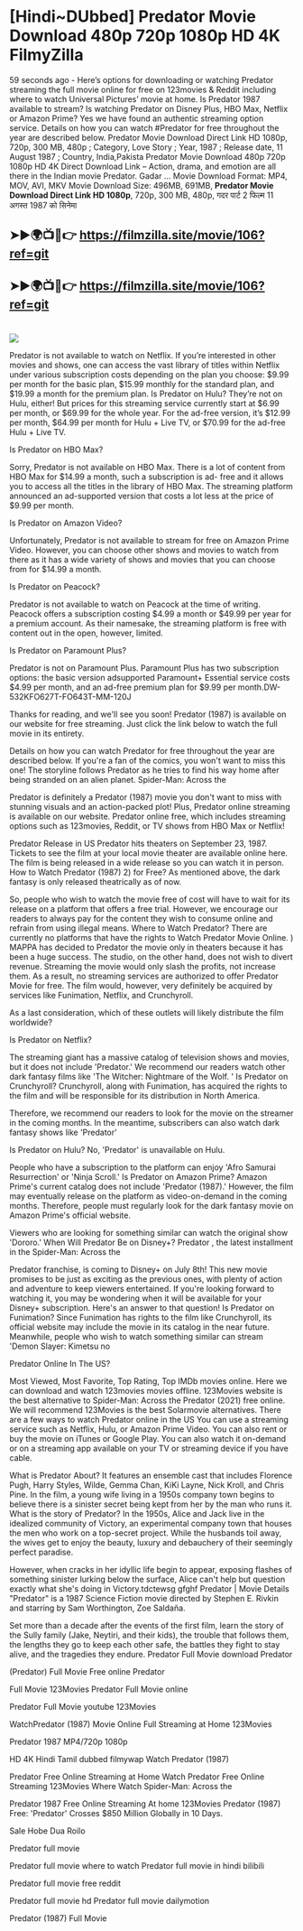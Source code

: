 # [Hindi~DUbbed] Predator Movie Download 480p 720p 1080p HD 4K FilmyZilla


59 seconds ago - Here’s options for downloading or watching Predator streaming the full movie online for free on 123movies & Reddit including where to watch Universal Pictures’ movie at home. Is Predator 1987 available to stream? Is watching Predator on Disney Plus, HBO Max, Netflix or Amazon Prime? Yes we have found an authentic streaming option service. Details on how you can watch #Predator for free throughout the year are described below. Predator Movie Download Direct Link HD 1080p, 720p, 300 MB, 480p ; Category, Love Story ; Year, 1987 ; Release date, 11 August 1987 ; Country, India,Pakista Predator Movie Download 480p 720p 1080p HD 4K Direct Download Link – Action, drama, and emotion are all there in the Indian movie Predator. Gadar ...
Movie Download Format: MP4, MOV, AVI, MKV
Movie Download Size: 496MB, 691MB, **Predator Movie Download Direct Link HD 1080p**, 720p, 300 MB, 480p, गदर पार्ट 2 फिल्म 11 अगस्त 1987 को सिनेमा

## ➤►🌍📺📱👉   https://filmzilla.site/movie/106?ref=git

## ➤►🌍📺📱👉   https://filmzilla.site/movie/106?ref=git

#

<img src="https://image.tmdb.org/t/p/w780//YL3GPOiDcNraIJOVDCZsoOBoDy.jpg" />

Predator is not available to watch on Netflix. If you’re interested in other movies and shows, one can access the vast library of titles within Netflix under various subscription costs depending on the plan you choose: $9.99 per month for the basic plan, $15.99 monthly for the standard plan, and $19.99 a month for the premium plan. Is Predator on Hulu? They’re not on Hulu, either! But prices for this streaming service currently start at $6.99 per month, or $69.99 for the whole year. For the ad-free version, it’s $12.99 per month, $64.99 per month for Hulu + Live TV, or $70.99 for the ad-free Hulu + Live TV.

Is Predator on HBO Max?

Sorry, Predator is not available on HBO Max. There is a lot of content from HBO Max for $14.99 a month, such a subscription is ad- free and it allows you to access all the titles in the library of HBO Max. The streaming platform announced an ad-supported version that costs a lot less at the price of $9.99 per month.

Is Predator on Amazon Video?

Unfortunately, Predator is not available to stream for free on Amazon Prime Video. However, you can choose other shows and movies to watch from there as it has a wide variety of shows and movies that you can choose from for $14.99 a month.

Is Predator on Peacock?

Predator is not available to watch on Peacock at the time of writing. Peacock offers a subscription costing $4.99 a month or $49.99 per year for a premium account. As their namesake, the streaming platform is free with content out in the open, however, limited.

Is Predator on Paramount Plus?

Predator is not on Paramount Plus. Paramount Plus has two subscription options: the basic version adsupported Paramount+ Essential service costs $4.99 per month, and an ad-free premium plan for $9.99 per month.DW-532KFO627T-FO643T-MM-120J

Thanks for reading, and we'll see you soon! Predator (1987) is available on our website for free streaming. Just click the link below to watch the full movie in its entirety.

Details on how you can watch Predator for free throughout the year are described below. If you're a fan of the comics, you won't want to miss this one! The storyline follows Predator as he tries to find his way home after being stranded on an alien planet. Spider-Man: Across the

Predator is definitely a Predator (1987) movie you don't want to miss with stunning visuals and an action-packed plot! Plus, Predator online streaming is available on our website. Predator online free, which includes streaming options such as 123movies, Reddit, or TV shows from HBO Max or Netflix!

Predator Release in US Predator hits theaters on September 23, 1987. Tickets to see the film at your local movie theater are available online here. The film is being released in a wide release so you can watch it in person. How to Watch Predator (1987) 2) for Free? As mentioned above, the dark fantasy is only released theatrically as of now.

So, people who wish to watch the movie free of cost will have to wait for its release on a platform that offers a free trial. However, we encourage our readers to always pay for the content they wish to consume online and refrain from using illegal means. Where to Watch Predator? There are currently no platforms that have the rights to Watch Predator Movie Online. ) MAPPA has decided to Predator the movie only in theaters because it has been a huge success. The studio, on the other hand, does not wish to divert revenue. Streaming the movie would only slash the profits, not increase them. As a result, no streaming services are authorized to offer Predator Movie for free. The film would, however, very definitely be acquired by services like Funimation, Netflix, and Crunchyroll.

As a last consideration, which of these outlets will likely distribute the film worldwide?

Is Predator on Netflix?

The streaming giant has a massive catalog of television shows and movies, but it does not include 'Predator.' We recommend our readers watch other dark fantasy films like 'The Witcher: Nightmare of the Wolf. ' Is Predator on Crunchyroll? Crunchyroll, along with Funimation, has acquired the rights to the film and will be responsible for its distribution in North America.

Therefore, we recommend our readers to look for the movie on the streamer in the coming months. In the meantime, subscribers can also watch dark fantasy shows like 'Predator'

Is Predator on Hulu? No, 'Predator' is unavailable on Hulu.

People who have a subscription to the platform can enjoy 'Afro Samurai Resurrection' or 'Ninja Scroll.' Is Predator on Amazon Prime? Amazon Prime's current catalog does not include 'Predator (1987).' However, the film may eventually release on the platform as video-on-demand in the coming months. Therefore, people must regularly look for the dark fantasy movie on Amazon Prime's official website.

Viewers who are looking for something similar can watch the original show 'Dororo.' When Will Predator Be on Disney+? Predator , the latest installment in the Spider-Man: Across the

Predator franchise, is coming to Disney+ on July 8th! This new movie promises to be just as exciting as the previous ones, with plenty of action and adventure to keep viewers entertained. If you're looking forward to watching it, you may be wondering when it will be available for your Disney+ subscription. Here's an answer to that question! Is Predator on Funimation? Since Funimation has rights to the film like Crunchyroll, its official website may include the movie in its catalog in the near future. Meanwhile, people who wish to watch something similar can stream 'Demon Slayer: Kimetsu no

Predator Online In The US?

Most Viewed, Most Favorite, Top Rating, Top IMDb movies online. Here we can download and watch 123movies movies offline. 123Movies website is the best alternative to Spider-Man: Across the Predator (2021) free online. We will recommend 123Movies is the best Solarmovie alternatives. There are a few ways to watch Predator online in the US You can use a streaming service such as Netflix, Hulu, or Amazon Prime Video. You can also rent or buy the movie on iTunes or Google Play. You can also watch it on-demand or on a streaming app available on your TV or streaming device if you have cable.

What is Predator About? It features an ensemble cast that includes Florence Pugh, Harry Styles, Wilde, Gemma Chan, KiKi Layne, Nick Kroll, and Chris Pine. In the film, a young wife living in a 1950s company town begins to believe there is a sinister secret being kept from her by the man who runs it. What is the story of Predator? In the 1950s, Alice and Jack live in the idealized community of Victory, an experimental company town that houses the men who work on a top-secret project. While the husbands toil away, the wives get to enjoy the beauty, luxury and debauchery of their seemingly perfect paradise.

However, when cracks in her idyllic life begin to appear, exposing flashes of something sinister lurking below the surface, Alice can't help but question exactly what she's doing in Victory.tdctewsg gfghf Predator | Movie Details "Predator" is a 1987 Science Fiction movie directed by Stephen E. Rivkin and starring by Sam Worthington, Zoe Saldaña.

Set more than a decade after the events of the first film, learn the story of the Sully family (Jake, Neytiri, and their kids), the trouble that follows them, the lengths they go to keep each other safe, the battles they fight to stay alive, and the tragedies they endure. Predator Full Movie download Predator

(Predator) Full Movie Free online Predator

Full Movie 123Movies Predator Full Movie online

Predator Full Movie youtube 123Movies

WatchPredator (1987) Movie Online Full Streaming at Home 123Movies

Predator 1987 MP4/720p 1080p

HD 4K Hindi Tamil dubbed filmywap Watch Predator (1987)

Predator Free Online Streaming at Home Watch Predator Free Online Streaming 123Movies Where Watch Spider-Man: Across the

Predator 1987 Free Online Streaming At home 123Movies Predator (1987) Free: 'Predator' Crosses $850 Million Globally in 10 Days.

Sale Hobe Dua Roilo

Predator full movie

Predator full movie where to watch Predator full movie in hindi bilibili

Predator full movie free reddit

Predator full movie hd Predator full movie dailymotion

Predator (1987) Full Movie